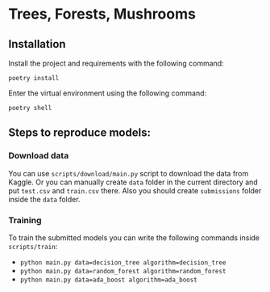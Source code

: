 # Trees, Forests, Mushrooms

## Installation

Install the project and requirements with the following command:

`poetry install`

Enter the virtual environment using the following command:

`poetry shell`

## Steps to reproduce models:

### Download data

You can use `scripts/download/main.py` script to download the data from Kaggle. Or you can manually create `data` folder in the current directory and put `test.csv` and `train.csv` there. Also you should create `submissions` folder inside the `data` folder.

### Training

To train the submitted models you can write the following commands inside `scripts/train`:

* `python main.py data=decision_tree algorithm=decision_tree`
* `python main.py data=random_forest algorithm=random_forest`
* `python main.py data=ada_boost algorithm=ada_boost`
